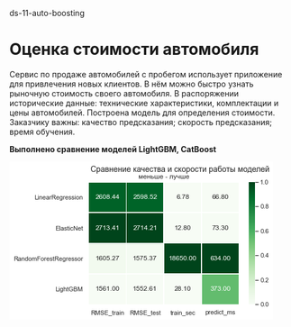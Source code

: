 ds-11-auto-boosting
# Оценка стоимости автомобиля

Сервис по продаже автомобилей с пробегом использует приложение для привлечения новых клиентов. В нём можно быстро узнать рыночную стоимость своего автомобиля. В распоряжении исторические данные: технические характеристики, комплектации и цены автомобилей. Построена модель для определения стоимости.\
Заказчику важны:
качество предсказания;
скорость предсказания;
время обучения.

**Выполнено сравнение моделей LightGBM, CatBoost**

![](/media/ds-11-01.png '')
